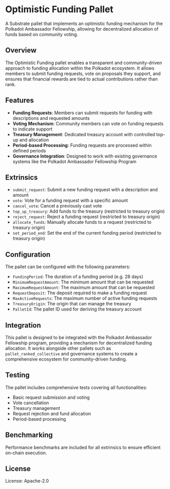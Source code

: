 # Optimistic Funding Pallet

A Substrate pallet that implements an optimistic funding mechanism for the Polkadot Ambassador Fellowship, allowing for decentralized allocation of funds based on community voting.

## Overview

The Optimistic Funding pallet enables a transparent and community-driven approach to funding allocation within the Polkadot ecosystem. It allows members to submit funding requests, vote on proposals they support, and ensures that financial rewards are tied to actual contributions rather than rank.

## Features

- **Funding Requests**: Members can submit requests for funding with descriptions and requested amounts
- **Voting Mechanism**: Community members can vote on funding requests to indicate support
- **Treasury Management**: Dedicated treasury account with controlled top-up and allocation
- **Period-based Processing**: Funding requests are processed within defined periods
- **Governance Integration**: Designed to work with existing governance systems like the Polkadot Ambassador Fellowship Program

## Extrinsics

- `submit_request`: Submit a new funding request with a description and amount
- `vote`: Vote for a funding request with a specific amount
- `cancel_vote`: Cancel a previously cast vote
- `top_up_treasury`: Add funds to the treasury (restricted to treasury origin)
- `reject_request`: Reject a funding request (restricted to treasury origin)
- `allocate_funds`: Manually allocate funds to a request (restricted to treasury origin)
- `set_period_end`: Set the end of the current funding period (restricted to treasury origin)

## Configuration

The pallet can be configured with the following parameters:

- `FundingPeriod`: The duration of a funding period (e.g. 28 days)
- `MinimumRequestAmount`: The minimum amount that can be requested
- `MaximumRequestAmount`: The maximum amount that can be requested
- `RequestDeposit`: The deposit required to make a funding request
- `MaxActiveRequests`: The maximum number of active funding requests
- `TreasuryOrigin`: The origin that can manage the treasury
- `PalletId`: The pallet ID used for deriving the treasury account

## Integration

This pallet is designed to be integrated with the Polkadot Ambassador Fellowship program, providing a mechanism for decentralized funding allocation. It works alongside other pallets such as `pallet_ranked_collective` and governance systems to create a comprehensive ecosystem for community-driven funding.

## Testing

The pallet includes comprehensive tests covering all functionalities:
- Basic request submission and voting
- Vote cancellation
- Treasury management
- Request rejection and fund allocation
- Period-based processing

## Benchmarking

Performance benchmarks are included for all extrinsics to ensure efficient on-chain execution.

## License

License: Apache-2.0
